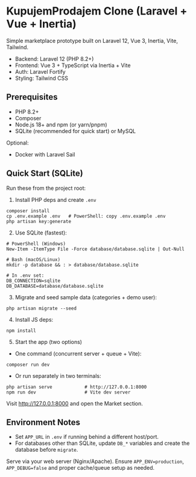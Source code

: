 # KupujemProdajem Clone (Laravel + Vue + Inertia)

Simple marketplace prototype built on Laravel 12, Vue 3, Inertia, Vite, Tailwind.

- Backend: Laravel 12 (PHP 8.2+)
- Frontend: Vue 3 + TypeScript via Inertia + Vite
- Auth: Laravel Fortify
- Styling: Tailwind CSS

## Prerequisites

- PHP 8.2+
- Composer
- Node.js 18+ and npm (or yarn/pnpm)
- SQLite (recommended for quick start) or MySQL

Optional:
- Docker with Laravel Sail

## Quick Start (SQLite)

Run these from the project root:

1) Install PHP deps and create `.env`

```
composer install
cp .env.example .env   # PowerShell: copy .env.example .env
php artisan key:generate
```

2) Use SQLite (fastest):

```
# PowerShell (Windows)
New-Item -ItemType File -Force database/database.sqlite | Out-Null

# Bash (macOS/Linux)
mkdir -p database && : > database/database.sqlite

# In .env set:
DB_CONNECTION=sqlite
DB_DATABASE=database/database.sqlite
```

3) Migrate and seed sample data (categories + demo user):

```
php artisan migrate --seed
```

4) Install JS deps:

```
npm install
```

5) Start the app (two options)

- One command (concurrent server + queue + Vite):

```
composer run dev
```

- Or run separately in two terminals:

```
php artisan serve            # http://127.0.0.1:8000
npm run dev                  # Vite dev server
```

Visit http://127.0.0.1:8000 and open the Market section.

## Environment Notes

- Set `APP_URL` in `.env` if running behind a different host/port.
- For databases other than SQLite, update `DB_*` variables and create the database before `migrate`.

Serve via your web server (Nginx/Apache). Ensure `APP_ENV=production`, `APP_DEBUG=false` and proper cache/queue setup as needed.
